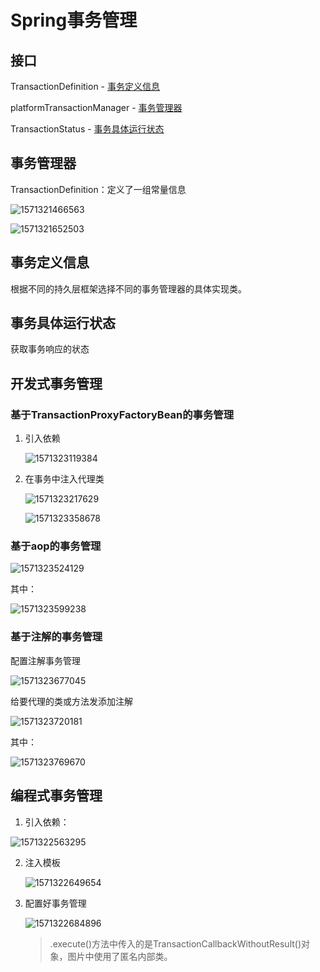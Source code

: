 # Spring事务管理

## 接口

TransactionDefinition - [事务定义信息](##事务定义信息)

platformTransactionManager - [事务管理器](##事务管理器)

TransactionStatus - [事务具体运行状态](##事务具体运行状态)



## 事务管理器

TransactionDefinition：定义了一组常量信息

![1571321466563](C:\Users\E10S\AppData\Roaming\Typora\typora-user-images\1571321466563.png)

![1571321652503](C:\Users\E10S\AppData\Roaming\Typora\typora-user-images\1571321652503.png)

## 事务定义信息

根据不同的持久层框架选择不同的事务管理器的具体实现类。 

## 事务具体运行状态

获取事务响应的状态

## 开发式事务管理

### 基于TransactionProxyFactoryBean的事务管理

1. 引入依赖

   ![1571323119384](C:\Users\E10S\AppData\Roaming\Typora\typora-user-images\1571323119384.png)

2. 在事务中注入代理类

   ![1571323217629](C:\Users\E10S\AppData\Roaming\Typora\typora-user-images\1571323217629.png)

   ![1571323358678](C:\Users\E10S\AppData\Roaming\Typora\typora-user-images\1571323358678.png)



### 基于aop的事务管理

![1571323524129](C:\Users\E10S\AppData\Roaming\Typora\typora-user-images\1571323524129.png)

其中：

![1571323599238](C:\Users\E10S\AppData\Roaming\Typora\typora-user-images\1571323599238.png)



### 基于注解的事务管理

配置注解事务管理

![1571323677045](C:\Users\E10S\AppData\Roaming\Typora\typora-user-images\1571323677045.png)

给要代理的类或方法发添加注解

![1571323720181](C:\Users\E10S\AppData\Roaming\Typora\typora-user-images\1571323720181.png)

其中：

![1571323769670](C:\Users\E10S\AppData\Roaming\Typora\typora-user-images\1571323769670.png)

## 编程式事务管理

1. 引入依赖：

![1571322563295](C:\Users\E10S\AppData\Roaming\Typora\typora-user-images\1571322563295.png)

2. 注入模板

   ![1571322649654](C:\Users\E10S\AppData\Roaming\Typora\typora-user-images\1571322649654.png)

3. 配置好事务管理

   ![1571322684896](C:\Users\E10S\AppData\Roaming\Typora\typora-user-images\1571322684896.png)

   

   > .execute()方法中传入的是TransactionCallbackWithoutResult()对象，图片中使用了匿名内部类。